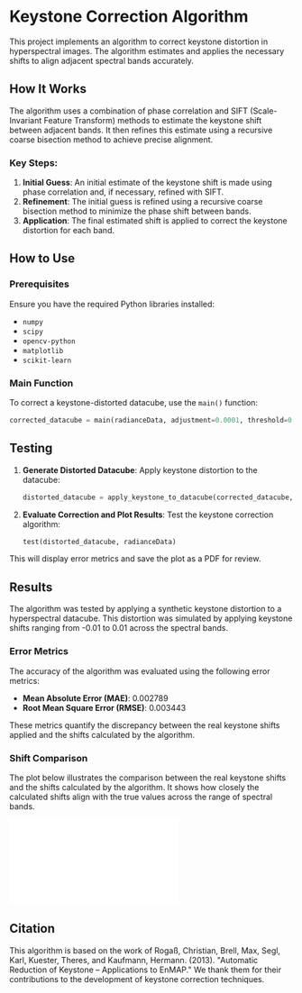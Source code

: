 # Keystone Correction Algorithm

This project implements an algorithm to correct keystone distortion in hyperspectral images. The algorithm estimates and applies the necessary shifts to align adjacent spectral bands accurately.

## How It Works

The algorithm uses a combination of phase correlation and SIFT (Scale-Invariant Feature Transform) methods to estimate the keystone shift between adjacent bands. It then refines this estimate using a recursive coarse bisection method to achieve precise alignment.

### Key Steps:
1. **Initial Guess**: An initial estimate of the keystone shift is made using phase correlation and, if necessary, refined with SIFT.
2. **Refinement**: The initial guess is refined using a recursive coarse bisection method to minimize the phase shift between bands.
3. **Application**: The final estimated shift is applied to correct the keystone distortion for each band.

## How to Use

### Prerequisites
Ensure you have the required Python libraries installed:
- `numpy`
- `scipy`
- `opencv-python`
- `matplotlib`
- `scikit-learn`

### Main Function

To correct a keystone-distorted datacube, use the `main()` function:

```python
corrected_datacube = main(radianceData, adjustment=0.0001, threshold=0.005, max_iteration=500, first_guess_threshold=0.006)
```

## Testing

1. **Generate Distorted Datacube**: Apply keystone distortion to the datacube:
    ```python
    distorted_datacube = apply_keystone_to_datacube(corrected_datacube, start_shift=-0.01, end_shift=0.01)
    ```

2. **Evaluate Correction and Plot Results**: Test the keystone correction algorithm:
    ```python
    test(distorted_datacube, radianceData) 
    ```

This will display error metrics and save the plot as a PDF for review.


## Results

The algorithm was tested by applying a synthetic keystone distortion to a hyperspectral datacube. This distortion was simulated by applying keystone shifts ranging from -0.01 to 0.01 across the spectral bands.

### Error Metrics

The accuracy of the algorithm was evaluated using the following error metrics:

- **Mean Absolute Error (MAE)**: 0.002789
- **Root Mean Square Error (RMSE)**: 0.003443

These metrics quantify the discrepancy between the real keystone shifts applied and the shifts calculated by the algorithm.

### Shift Comparison

The plot below illustrates the comparison between the real keystone shifts and the shifts calculated by the algorithm. It shows how closely the calculated shifts align with the true values across the range of spectral bands.

![Real vs Calculated Shifts](real_vs_calculated_shifts.pdf)

## Citation

This algorithm is based on the work of Rogaß, Christian, Brell, Max, Segl, Karl, Kuester, Theres, and Kaufmann, Hermann. (2013). "Automatic Reduction of Keystone – Applications to EnMAP." We thank them for their contributions to the development of keystone correction techniques. 
